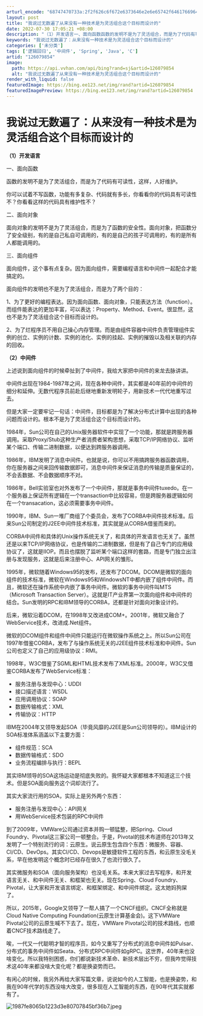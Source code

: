 ```yaml
---
arturl_encode: "68747470733a:2f2f626c6f672e6373646e2e6e65742f64617669645f6c762f:61727469636c652f64657461696c732f313236303739383534"
layout: post
title: "我说过无数遍了从来没有一种技术是为灵活组合这个目标而设计的"
date: 2022-07-30 17:05:21 +08:00
description: "（1）开发语言一、面向函数函数的发明不是为了灵活组合，而是为了代码有可读性，这样，人好维护。你可以试"
keywords: "我说过无数遍了：从来没有一种技术是为灵活组合这个目标而设计的"
categories: ['未分类']
tags: ['逻辑回归', '中间件', 'Spring', 'Java', 'C']
artid: "126079854"
image:
  path: https://api.vvhan.com/api/bing?rand=sj&artid=126079854
  alt: "我说过无数遍了从来没有一种技术是为灵活组合这个目标而设计的"
render_with_liquid: false
featuredImage: https://bing.ee123.net/img/rand?artid=126079854
featuredImagePreview: https://bing.ee123.net/img/rand?artid=126079854
---
```


# 我说过无数遍了：从来没有一种技术是为灵活组合这个目标而设计的

**（1）开发语言**

一、面向函数

函数的发明不是为了灵活组合，而是为了代码有可读性，这样，人好维护。

你可以试着不写函数，功能有多复杂、代码就有多长，你看看你的代码具有可读性不？你看看这样的代码具有维护性不？

二、面向对象

面向对象的发明不是为了灵活组合，而是为了函数的安全性。面向对象，把函数分了安全级别，有的是自己私自可调用的，有的是自己的孩子可调用的，有的是所有人都能调用的。

三、面向组件

面向组件，这个事有点复杂。因为面向组件，需要编程语言和中间件一起配合才能搞定的。

面向组件的发明也不是为了灵活组合，而是为了两个目的：

1、为了更好的编程表达。因为面向函数、面向对象，只能表达方法（function）。而组件能表达的更加丰富，可以表达：Property、Method、Event。很显然，这也不是为了灵活组合这个目标而设计的。

2、为了烂程序员不用自己操心内存管理。而是由组件容器中间件负责管理组件实例的创立、实例的计数、实例的池化、实例的挂起、实例的摧毁以及相关联的内存的回收。

**（2）中间件**

上述说到面向组件的时候牵扯到了中间件，我给大家把中间件的来龙去脉讲讲。

中间件出现在1984-1987年之间，现在各种中间件，其实都是40年前的中间件的细分和延伸。无数代程序员前赴后继地重新发明轮子，用新技术一代代地重写过去。

但是大家一定要牢记一句话：中间件，目标都是为了解决分布式计算中出现的各种问题而设计的。根本不是为了灵活组合这个目标而设计的。

1984年，Sun公司在自己的Unix服务器软件中实现了一个功能，那就是跨服务器调用。采取Proxy/Stub这种生产者消费者架构思想，采取TCP/IP网络协议、监听某个端口、传输二进制数据，以便达到跨服务器调用。

1986年，IBM发明了消息中间件。也就是说，你可以不用搞跨服务器函数调用，你在服务器之间来回传输数据即可，消息中间件来保证消息的传输是质量保证的，不会丢数据、不会数据顺序不对。

1986年，Bell实验室也对外发布了一个中间件，那就是事务中间件tuxedo。在一个服务器上保证所有逻辑在一个transaction中比较容易，但是跨服务器逻辑如何在一个transacation，这必须需要事务中间件。

1990年，IBM、Sun一堆厂商组了个委员会，发布了CORBA中间件技术标准。后来Sun公司制定的J2EE中间件技术标准，其实就是从CORBA借鉴而来的。

CORBA中间件和具体的Unix操作系统无关了，和具体的开发语言也无关了。虽然还是以来TCP/IP网络协议，也是传输的二进制数据，但是有了自己专门的应用级协议了，这就是IIOP。而且也摆脱了监听某个端口这样的套路，而是专门独立出注册与发现服务，这就是后来注册中心、API网关的雏形。

1995年，微软随着Windows95的发布，还发布了DCOM。DCOM是微软的面向组件的技术标准，微软在Windows95和WindowsNT中都内嵌了组件中间件。而且，微软还在操作系统中内嵌了事务中间件。微软的事务中间件叫MTS（Microsoft Transaction Server）。这就是IT产业界第一次面向组件和中间件的结合。Sun发明的RPC和IBM领导的CORBA，还都是针对面向对象设计的。

后来，微软沿着DCOM，在1998年又改进成COM+。2001年，微软又融合了WebService技术，改进成.Net组件。

微软的DCOM组件和组件中间件只能运行在微软操作系统之上。所以Sun公司在1997年借鉴CORBA，发布了与操作系统无关的J2EE组件技术标准和中间件。Sun公司也定义了自己的应用级协议：RMI。

1998年，W3C借鉴了SGML和HTML技术发布了XML标准。2000年，W3C又借鉴CORBA发布了WebService标准：

* 服务注册与发现中心：UDDI
* 接口描述语言：WSDL
* 应用调用协议：SOAP
* 数据传输格式：XML
* 传输协议：HTTP

IBM在2004年又领导发起SOA（毕竟风靡的J2EE是Sun公司领导的）。IBM设计的SOA标准体系涵盖以下主要方面：

* 组件规范：SCA
* 数据传输格式：SDO
* 业务流程编排与执行：BEPL

其实IBM领导的SOA这场运动是彻底失败的。我怀疑大家都根本不知道这三个技术。但是SOA面向服务这个词却流行了。

其实大家流行用的SOA，实际上是另外两个东西：

* 服务注册与发现中心：API网关
* 用WebService技术包装的RPC中间件

到了2009年，VMWare公司通过资本并购一顿猛整，把Spring、Cloud Foundry、Pivotal这三家公司一顿整合。于是，Pivotal的技术布道师在2013年又发明了一个特别流行的词：云原生。说云原生包含四个东西：微服务、容器、CI/CD、DevOps。其实CI/CD、Devops是敏捷软件工程的东西，和云原生没毛关系，早在他发明这个概念时已经存在很久了也流行很久了。

其实微服务和SOA（面向服务架构）也没毛关系。本来大家过去写程序，和开发语言无关、和中间件无关、和框架也无关。现在Spring、Cloud Foundry、Pivotal，让大家和开发语言绑定、和框架绑定、和中间件绑定。这太她妈狗屎了。

所以，2015年，Google又领导了一帮人搞了一个CNCF组织。CNCF全称就是Cloud Native Computing Foundation(云原生计算基金会)。这下VMWare Pivotal公司的云原生喊不下去了。现在，VMWare Pivotal公司的技术路线，也顺着CNCF技术路线走了。

唉，一代又一代聪明才智的程序员，如今又重写了分布式的消息中间件如Pulsar、分布式的事务中间件如Seata、分布式RPC中间件如gRPC。这世界，40年来也没啥变化。所以我特别困惑，你们都说新技术革命、新技术层出不穷，但我咋觉得技术这40年来都没啥大变化呢？都是换姿势而已。

有闲心的时候，我另外再给大家写篇文章，说说如今的人工智能，也是换姿势，和我在90年代学的东西没啥大改变，很多现在人工智能的东西，在90年代其实就都有了。

![1987fe8065b1223d3e80707845bf36b7.jpeg](https://i-blog.csdnimg.cn/blog_migrate/e0d083daaf779faceed0f544db41ac57.png)